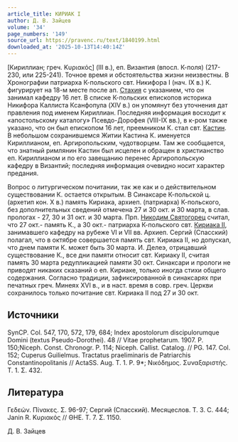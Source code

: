 ```yaml
---
article_title: КИРИАК I
author: Д. В. Зайцев
volume: '34'
page_numbers: '149'
source_url: https://pravenc.ru/text/1840199.html
downloaded_at: '2025-10-13T14:40:14Z'
---
```


[Кириллиан; греч. Κυριακός] (III в.), еп. Византия (впосл. К-поля) (217-230, или 225-241). Точное время и обстоятельства жизни неизвестны. В Хронографии патриарха К-польского свт. Никифора I (нач. IX в.) К. фигурирует на 18-м месте после ап. [Стахия](https://pravenc.ru/text/Стахий.html) с указанием, что он занимал кафедру 16 лет. В списке К-польских епископов историка Никифора Каллиста Ксанфопула (XIV в.) он упомянут без уточнения дат правления под именем Кириллиан. Последняя информация восходит к «апостольскому каталогу» Псевдо-Дорофея (VIII-IX вв.), в к-ром также указано, что он был епископом 16 лет, преемником К. стал свт. [Кастин](https://pravenc.ru/text/Кастин.html). В небольшом сохранившемся Житии Кастина К. именуется Кириллианом, еп. Аргиропольским, чудотворцем. Там же сообщается, что знатный римлянин Кастин был исцелен и обращен в христианство еп. Кириллианом и по его завещанию перенес Аргиропольскую кафедру в Византий; последняя информация очевидно носит характер предания.

Вопрос о литургическом почитании, так же как и о действительном существовании К. остается открытым. В Синаксаре К-польской ц. (архетип кон. X в.) память Кириака, архиеп. (патриарха) К-польского, без дополнительных сведений отмечена 27 и 30 окт. и 30 марта, в слав. прологах - 27, 30 и 31 окт. и 30 марта. Прп. [Никодим Святогорец](<https://pravenc.ru/text/Никодим Святогорец.html>) считал, что 27 окт.- память К., а 30 окт.- патриарха К-польского свт. [Кириака II](<https://pravenc.ru/text/Кириака II.html>), занимавшего кафедру на рубеже VI и VII вв. Архиеп. Сергий (Спасский) полагал, что в октябре совершается память свт. Кириака II, но допускал, что днем памяти К. может быть 30 марта. И. Делеэ, отрицавший существование К., все дни памяти относит свт. Кириаку II, считая память 30 марта редупликацией памяти 30 окт. Синаксари и прологи не приводят никаких сказаний о еп. Кириаке, только иногда стихи общего содержания. Согласно традиции, зафиксированной в синаксарях при печатных греч. Минеях XVI в., и в наст. время в совр. греч. Церкви сохранилось только почитание свт. Кириака II под 27 и 30 окт.

## Источники

SynCP. Col. 547, 170, 572, 179, 684; Index apostolorum discipulorumque Domini (textus Pseudo-Dorothei). 48 // Vitae prophetarum. 1907. P. 150;Niceph. Const. Chronogr. P. 114; Niceph. Callist. Catalog. // PG. 147. Col. 152; Cuperus Guilielmus. Tractatus praeliminaris de Patriarchis Constantinopolitanis // ActaSS. Aug. T. 1. P. 9\*; Νικόδημος. Συναξαριστής. Τ. 1. Σ. 432.

## Литература

Γεδεών. Πίνακες. Σ. 96-97; Сергий (Спасский). Месяцеслов. Т. 3. С. 444; Janin R. Κυριακός // ΘΗΕ. Τ. 7. Σ. 1150.

Д. В. Зайцев
